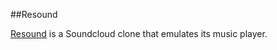 ##Resound

[Resound](https://dashboard.heroku.com/apps/resound-music) is a Soundcloud clone that emulates its music player.  




